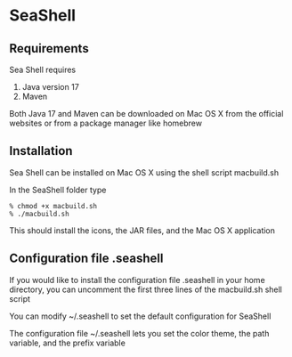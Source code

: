 # SeaShell

## Requirements
Sea Shell requires
1. Java version 17
2. Maven

Both Java 17 and Maven can be downloaded on Mac OS X from the official websites or from a package manager like homebrew

## Installation
Sea Shell can be installed on Mac OS X using the shell script macbuild.sh

In the SeaShell folder type

    % chmod +x macbuild.sh
    % ./macbuild.sh 

This should install the icons, the JAR files, and the Mac OS X application

## Configuration file .seashell
If you would like to install the configuration file .seashell in your home directory, you can uncomment the first three lines of the macbuild.sh shell script 

You can modify ~/.seashell to set the default configuration for SeaShell

The configuration file ~/.seashell lets you set the color theme, the path variable, and the prefix variable